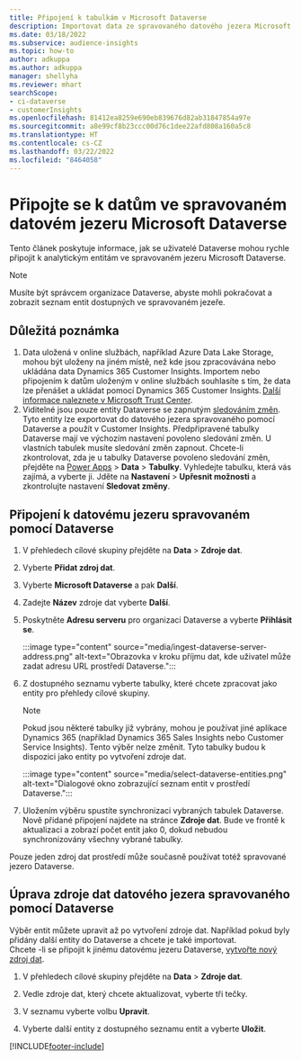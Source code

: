 ```yaml
---
title: Připojení k tabulkám v Microsoft Dataverse
description: Importovat data ze spravovaného datového jezera Microsoft Dataverse.
ms.date: 03/18/2022
ms.subservice: audience-insights
ms.topic: how-to
author: adkuppa
ms.author: adkuppa
manager: shellyha
ms.reviewer: mhart
searchScope:
- ci-dataverse
- customerInsights
ms.openlocfilehash: 81412ea8259e690eb839676d82ab31847854a97e
ms.sourcegitcommit: a8e99cf8b23ccc00d76c1dee22afd808a160a5c8
ms.translationtype: HT
ms.contentlocale: cs-CZ
ms.lasthandoff: 03/22/2022
ms.locfileid: "8464058"
---
```

# <a name="connect-to-data-in-a-microsoft-dataverse-managed-data-lake"></a>Připojte se k datům ve spravovaném datovém jezeru Microsoft Dataverse

Tento článek poskytuje informace, jak se uživatelé Dataverse mohou rychle připojit k analytickým entitám ve spravovaném jezeru Microsoft Dataverse. 

> [!NOTE]
> Musíte být správcem organizace Dataverse, abyste mohli pokračovat a zobrazit seznam entit dostupných ve spravovaném jezeře.

## <a name="important-considerations"></a>Důležitá poznámka

1. Data uložená v online službách, například Azure Data Lake Storage, mohou být uloženy na jiném místě, než kde jsou zpracovávána nebo ukládána data Dynamics 365 Customer Insights. Importem nebo připojením k datům uloženým v online službách souhlasíte s tím, že data lze přenášet a ukládat pomocí Dynamics 365 Customer Insights. [Další informace naleznete v Microsoft Trust Center](https://www.microsoft.com/trust-center).
2. Viditelné jsou pouze entity Dataverse se zapnutým [sledováním změn](/power-platform/admin/enable-change-tracking-control-data-synchronization). Tyto entity lze exportovat do datového jezera spravovaného pomocí Dataverse a použít v Customer Insights. Předpřipravené tabulky Dataverse mají ve výchozím nastavení povoleno sledování změn. U vlastních tabulek musíte sledování změn zapnout. Chcete-li zkontrolovat, zda je u tabulky Dataverse povoleno sledování změn, přejděte na [Power Apps](https://make.powerapps.com) > **Data** > **Tabulky**. Vyhledejte tabulku, která vás zajímá, a vyberte ji. Jděte na **Nastavení** > **Upřesnit možnosti** a zkontrolujte nastavení **Sledovat změny**.

## <a name="connect-to-a-dataverse-managed-lake"></a>Připojení k datovému jezeru spravovaném pomocí Dataverse

1. V přehledech cílové skupiny přejděte na **Data** > **Zdroje dat**.

2. Vyberte **Přidat zdroj dat**.

3. Vyberte **Microsoft Dataverse** a pak **Další**.

4. Zadejte **Název** zdroje dat vyberte **Další**. 

5. Poskytněte **Adresu serveru** pro organizaci Dataverse a vyberte **Přihlásit se**.

   :::image type="content" source="media/ingest-dataverse-server-address.png" alt-text="Obrazovka v kroku příjmu dat, kde uživatel může zadat adresu URL prostředí Dataverse.":::

6. Z dostupného seznamu vyberte tabulky, které chcete zpracovat jako entity pro přehledy cílové skupiny.    

   > [!NOTE]
   > Pokud jsou některé tabulky již vybrány, mohou je používat jiné aplikace Dynamics 365 (například Dynamics 365 Sales Insights nebo Customer Service Insights). Tento výběr nelze změnit. Tyto tabulky budou k dispozici jako entity po vytvoření zdroje dat.

   :::image type="content" source="media/select-dataverse-entities.png" alt-text="Dialogové okno zobrazující seznam entit v prostředí Dataverse.":::

7. Uložením výběru spustíte synchronizaci vybraných tabulek Dataverse. Nově přidané připojení najdete na stránce **Zdroje dat**. Bude ve frontě k aktualizaci a zobrazí počet entit jako 0, dokud nebudou synchronizovány všechny vybrané tabulky.

Pouze jeden zdroj dat prostředí může současně používat totéž spravované jezero Dataverse.

## <a name="edit-a-dataverse-managed-lake-data-source"></a>Úprava zdroje dat datového jezera spravovaného pomocí Dataverse

Výběr entit můžete upravit až po vytvoření zdroje dat. Například pokud byly přidány další entity do Dataverse a chcete je také importovat.    
Chcete -li se připojit k jinému datovému jezeru Dataverse, [vytvořte nový zdroj dat](#connect-to-a-dataverse-managed-lake).

1. V přehledech cílové skupiny přejděte na **Data** > **Zdroje dat**.

2. Vedle zdroje dat, který chcete aktualizovat, vyberte tři tečky.

3. V seznamu vyberte volbu **Upravit**.

4. Vyberte další entity z dostupného seznamu entit a vyberte **Uložit**.

[!INCLUDE[footer-include](../includes/footer-banner.md)]
